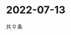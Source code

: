 # 2022-07-13

共 0 条

<!-- BEGIN WEIBO -->
<!-- 最后更新时间 Wed Jul 13 2022 08:28:42 GMT+0800 (China Standard Time) -->

<!-- END WEIBO -->
